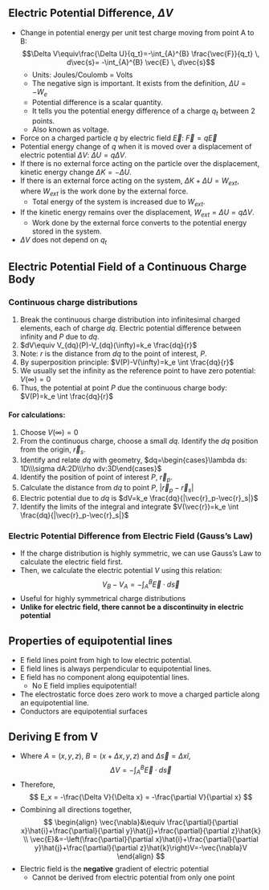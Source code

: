 ## Electric Potential Difference, $\Delta V$
- Change in potential energy per unit test charge moving from point A to B: $$\Delta V\equiv\frac{\Delta U}{q_t}=-\int_{A}^{B} \frac{\vec{F}}{q_t} \, d\vec{s}= -\int_{A}^{B} \vec{E} \, d\vec{s}$$
	- Units: Joules/Coulomb = Volts
	- The negative sign is important. It exists from the definition, $\Delta U=-W_e$
	- Potential difference is a scalar quantity.
	- It tells you the potential energy difference of a charge $q_t$ between 2 points.
	- Also known as voltage.
- Force on a charged particle $q$ by electric field $\vec{E}$: $\vec{F}=q\vec{E}$
- Potential energy change of $q$ when it is moved over a displacement of electric potential $\Delta V$: $\Delta U=q\Delta V$.
- If there is no external force acting on the particle over the displacement, kinetic energy change $\Delta K=-\Delta U$.
- If there is an external force acting on the system, $\Delta K+\Delta U=W_{ext}$, where $W_{ext}$ is the work done by the external force.
	- Total energy of the system is increased due to $W_{ext}$.
- If the kinetic energy remains over the displacement, $W_{ext}=\Delta U=q\Delta V$.
	- Work done by the external force converts to the potential energy stored in the system.
- $\Delta V$ does not depend on $q_t$
## Electric Potential Field of a Continuous Charge Body
### Continuous charge distributions
1. Break the continuous charge distribution into infinitesimal charged elements, each of charge $dq$. Electric potential difference between infinity and $P$ due to $dq$.
2. $dV\equiv V_{dq}(P)-V_{dq}(\infty)=k_e \frac{dq}{r}$
3. Note: $r$ is the distance from $dq$ to the point of interest, $P$.
4. By superposition principle: $V(P)-V(\infty)=k_e \int \frac{dq}{r}$
5. We usually set the infinity as the reference point to have zero potential: $V(\infty)=0$
6. Thus, the potential at point $P$ due the continuous charge body: $V(P)=k_e \int \frac{dq}{r}$

#### For calculations:
1. Choose $V(\infty)=0$
2. From the continuous charge, choose a small $dq$. Identify the $dq$ position from the origin, $\vec{r}_s$.
3. Identify and relate $dq$ with geometry, $dq=\begin{cases}\lambda ds: 1D\\\sigma dA:2D\\\rho dv:3D\end{cases}$
4. Identify the position of point of interest $P$, $\vec{r}_p$.
5. Calculate the distance from $dq$ to point $P$, $|\vec{r}_p-\vec{r}_s|$
6. Electric potential due to $dq$ is $dV=k_e \frac{dq}{|\vec{r}_p-\vec{r}_s|}$
7. Identify the limits of the integral and integrate $V(\vec{r})=k_e \int \frac{dq}{|\vec{r}_p-\vec{r}_s|}$
### Electric Potential Difference from Electric Field (Gauss’s Law)
- If the charge distribution is highly symmetric, we can use Gauss’s Law to calculate the electric field first. 
- Then, we calculate the electric potential _V_ using this relation: $$V_B-V_A=-\int_A^B \vec{E}\cdot d\vec{s}$$
- Useful for highly symmetrical charge distributions
- **Unlike for electric field, there cannot be a discontinuity in electric potential**
## Properties of equipotential lines
- E field lines point from high to low electric potential.
- E field lines is always perpendicular to equipotential lines.
- E field has no component along equipotential lines.
	- No E field implies equipotential!
- The electrostatic force does zero work to move a charged particle along an equipotential line.
- Conductors are equipotential surfaces
## Deriving E from V
- Where $A = (x,y,z)$, $B = (x + \Delta x,y,z)$ and $\Delta \vec{s} = \Delta x\hat{i}$,
$$
\Delta V = -\int^B_A \vec{E} \cdot d\vec{s}
$$
- Therefore,
$$
E_x = -\frac{\Delta V}{\Delta x} = -\frac{\partial V}{\partial x}
$$
- Combining all directions together,
$$
\begin{align}
\vec{\nabla}&\equiv \frac{\partial}{\partial x}\hat{i}+\frac{\partial}{\partial y}\hat{j}+\frac{\partial}{\partial z}\hat{k} \\
\vec{E}&=-\left(\frac{\partial}{\partial x}\hat{i}+\frac{\partial}{\partial y}\hat{j}+\frac{\partial}{\partial z}\hat{k}\right)V=-\vec{\nabla}V
\end{align}
$$
- Electric field is the **negative** gradient of electric potential
	- Cannot be derived from electric potential from only one point